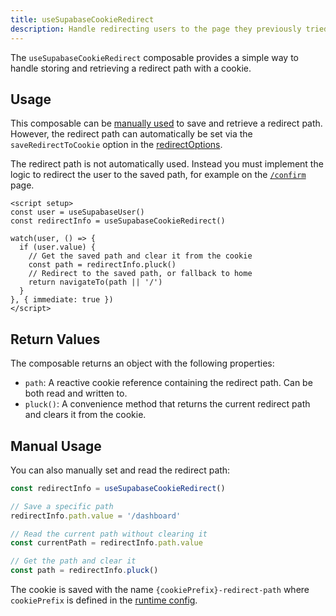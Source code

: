 ```yaml
---
title: useSupabaseCookieRedirect
description: Handle redirecting users to the page they previously tried to visit after login
---
```


The `useSupabaseCookieRedirect` composable provides a simple way to handle storing and retrieving a redirect path with a cookie.

## Usage

This composable can be [manually used](#manual-usage) to save and retrieve a redirect path. However, the redirect path can automatically be set via the `saveRedirectToCookie` option in the [redirectOptions](/get-started#redirectoptions).

The redirect path is not automatically used. Instead you must implement the logic to redirect the user to the saved path, for example on the [`/confirm`](/authentication#confirm-page-confirm) page.

```vue
<script setup>
const user = useSupabaseUser()
const redirectInfo = useSupabaseCookieRedirect()

watch(user, () => {
  if (user.value) {
    // Get the saved path and clear it from the cookie
    const path = redirectInfo.pluck()
    // Redirect to the saved path, or fallback to home
    return navigateTo(path || '/')
  }
}, { immediate: true })
</script>
```

## Return Values

The composable returns an object with the following properties:

- `path`: A reactive cookie reference containing the redirect path. Can be both read and written to.
- `pluck()`: A convenience method that returns the current redirect path and clears it from the cookie.

## Manual Usage

You can also manually set and read the redirect path:

```ts
const redirectInfo = useSupabaseCookieRedirect()

// Save a specific path
redirectInfo.path.value = '/dashboard'

// Read the current path without clearing it
const currentPath = redirectInfo.path.value

// Get the path and clear it
const path = redirectInfo.pluck()
``` 

The cookie is saved with the name `{cookiePrefix}-redirect-path` where `cookiePrefix` is defined in the [runtime config](/get-started#runtime-config).